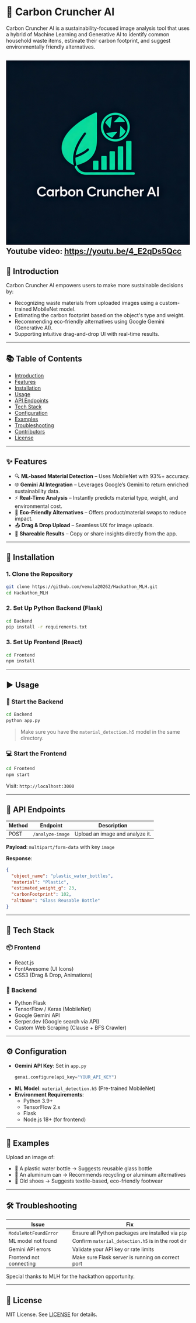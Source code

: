 # 🌿 Carbon Cruncher AI

Carbon Cruncher AI is a sustainability-focused image analysis tool that uses a hybrid of Machine Learning and Generative AI to identify common household waste items, estimate their carbon footprint, and suggest environmentally friendly alternatives.

![Demo Screenshot](./Frontend/public/image.png)
Youtube video: https://youtu.be/4_E2qDs5Qcc
---

## 🧠 Introduction

Carbon Cruncher AI empowers users to make more sustainable decisions by:

- Recognizing waste materials from uploaded images using a custom-trained MobileNet model.
- Estimating the carbon footprint based on the object's type and weight.
- Recommending eco-friendly alternatives using Google Gemini (Generative AI).
- Supporting intuitive drag-and-drop UI with real-time results.

---

## 📚 Table of Contents

- [Introduction](#-introduction)
- [Features](#-features)
- [Installation](#-installation)
- [Usage](#-usage)
- [API Endpoints](#-api-endpoints)
- [Tech Stack](#-tech-stack)
- [Configuration](#-configuration)
- [Examples](#-examples)
- [Troubleshooting](#-troubleshooting)
- [Contributors](#-contributors)
- [License](#-license)

---

## ✨ Features

- 🔍 **ML-based Material Detection** – Uses MobileNet with 93%+ accuracy.
- 🌐 **Gemini AI Integration** – Leverages Google’s Gemini to return enriched sustainability data.
- ⚡ **Real-Time Analysis** – Instantly predicts material type, weight, and environmental cost.
- 🔁 **Eco-Friendly Alternatives** – Offers product/material swaps to reduce impact.
- 📤 **Drag & Drop Upload** – Seamless UX for image uploads.
- 📲 **Shareable Results** – Copy or share insights directly from the app.

---

## 🚀 Installation

### 1. Clone the Repository

```bash
git clone https://github.com/vemula20262/Hackathon_MLH.git
cd Hackathon_MLH
```

### 2. Set Up Python Backend (Flask)

```bash
cd Backend
pip install -r requirements.txt
```

### 3. Set Up Frontend (React)

```bash
cd Frontend
npm install
```

---

## ▶️ Usage

### 🧪 Start the Backend

```bash
cd Backend
python app.py
```

> Make sure you have the `material_detection.h5` model in the same directory.

### 💻 Start the Frontend

```bash
cd Frontend
npm start
```

Visit: `http://localhost:3000`

---

## 🔌 API Endpoints

| Method | Endpoint           | Description                      |
|--------|--------------------|----------------------------------|
| POST   | `/analyze-image`   | Upload an image and analyze it. |

**Payload**: `multipart/form-data` with key `image`

**Response**:
```json
{
  "object_name": "plastic_water_bottles",
  "material": "Plastic",
  "estimated_weight_g": 23,
  "carbonFootprint": 102,
  "altName": "Glass Reusable Bottle"
}
```

---

## 🧰 Tech Stack

### 📦 Frontend
- React.js
- FontAwesome (UI Icons)
- CSS3 (Drag & Drop, Animations)

### 🔬 Backend
- Python Flask
- TensorFlow / Keras (MobileNet)
- Google Gemini API
- Serper.dev (Google search via API)
- Custom Web Scraping (Clause + BFS Crawler)

---

## ⚙️ Configuration

- **Gemini API Key**: Set in `app.py`
  ```python
  genai.configure(api_key="YOUR_API_KEY")
  ```
- **ML Model**: `material_detection.h5` (Pre-trained MobileNet)
- **Environment Requirements**:
  - Python 3.9+
  - TensorFlow 2.x
  - Flask
  - Node.js 18+ (for frontend)

---

## 🧪 Examples

Upload an image of:

- 🥤 A plastic water bottle → Suggests reusable glass bottle
- 🥫 An aluminum can → Recommends recycling or aluminum alternatives
- 👟 Old shoes → Suggests textile-based, eco-friendly footwear

---

## 🛠 Troubleshooting

| Issue                        | Fix                                                   |
|-----------------------------|--------------------------------------------------------|
| `ModuleNotFoundError`       | Ensure all Python packages are installed via `pip`    |
| ML model not found          | Confirm `material_detection.h5` is in the root dir    |
| Gemini API errors           | Validate your API key or rate limits                  |
| Frontend not connecting     | Make sure Flask server is running on correct port     |


Special thanks to MLH for the hackathon opportunity.

---

## 📄 License

MIT License. See [LICENSE](./LICENSE) for details.
